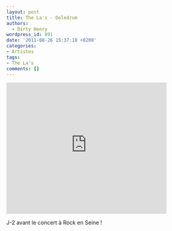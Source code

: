 ```yaml
---
layout: post
title: The La's - Doledrum
authors:
  - Dirty Henry
wordpress_id: 891
date: '2011-08-26 15:37:18 +0200'
categories:
- Artistes
tags:
- The La's
comments: []
---
```

<iframe width="420" height="345" src="http://www.youtube.com/embed/ZvHpLflwPfc" frameborder="0" allowfullscreen></iframe>

J-2 avant le concert à Rock en Seine !
